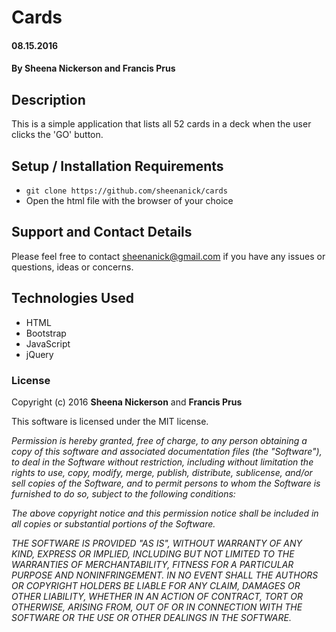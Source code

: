 # Cards

#### 08.15.2016

#### By **Sheena Nickerson** and **Francis Prus**

## Description

This is a simple application that lists all 52 cards in a deck when the user clicks the 'GO' button.

## Setup / Installation Requirements

* `git clone https://github.com/sheenanick/cards`
* Open the html file with the browser of your choice

## Support and Contact Details

Please feel free to contact sheenanick@gmail.com if you have any issues or questions, ideas or concerns.

## Technologies Used

* HTML
* Bootstrap
* JavaScript
* jQuery

### License

Copyright (c) 2016 **Sheena Nickerson** and **Francis Prus**

This software is licensed under the MIT license.

_Permission is hereby granted, free of charge, to any person obtaining a copy of this software and associated documentation files (the "Software"), to deal in the Software without restriction, including without limitation the rights to use, copy, modify, merge, publish, distribute, sublicense, and/or sell copies of the Software, and to permit persons to whom the Software is furnished to do so, subject to the following conditions:_

_The above copyright notice and this permission notice shall be included in all copies or substantial portions of the Software._

_THE SOFTWARE IS PROVIDED "AS IS", WITHOUT WARRANTY OF ANY KIND, EXPRESS OR IMPLIED, INCLUDING BUT NOT LIMITED TO THE WARRANTIES OF MERCHANTABILITY, FITNESS FOR A PARTICULAR PURPOSE AND NONINFRINGEMENT. IN NO EVENT SHALL THE AUTHORS OR COPYRIGHT HOLDERS BE LIABLE FOR ANY CLAIM, DAMAGES OR OTHER LIABILITY, WHETHER IN AN ACTION OF CONTRACT, TORT OR OTHERWISE, ARISING FROM, OUT OF OR IN CONNECTION WITH THE SOFTWARE OR THE USE OR OTHER DEALINGS IN THE SOFTWARE._
